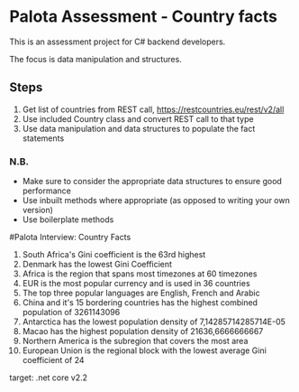 # Palota Assessment - Country facts

This is an assessment project for C# backend developers.

The focus is data manipulation and structures.

## Steps

1. Get list of countries from REST call, https://restcountries.eu/rest/v2/all
2. Use included Country class and convert REST call to that type
3. Use data manipulation and data structures to populate the fact statements

### N.B.

- Make sure to consider the appropriate data structures to ensure good performance
- Use inbuilt methods where appropriate (as opposed to writing your own version)
- Use boilerplate methods

#Palota Interview: Country Facts

1. South Africa's Gini coefficient is the 63rd highest
2. Denmark has the lowest Gini Coefficient
3. Africa is the region that spans most timezones at 60 timezones
4. EUR is the most popular currency and is used in 36 countries
5. The top three popular languages are English, French and Arabic
6. China and it's 15 bordering countries has the highest combined population of 3261143096
7. Antarctica has the lowest population density of 7,14285714285714E-05
8. Macao has the highest population density of 21636,6666666667
9. Northern America is the subregion that covers the most area
10. European Union is the regional block with the lowest average Gini coefficient of 24

target: 
.net core v2.2
